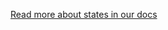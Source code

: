 [Read more about states in our docs](https://xstate.js.org/docs/guides/introduction-to-state-machines-and-statecharts/#transitions-and-events)
